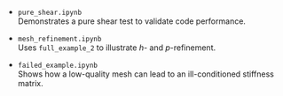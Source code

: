 - `pure_shear.ipynb`  
  Demonstrates a pure shear test to validate code performance.

- `mesh_refinement.ipynb`  
  Uses `full_example_2` to illustrate $h$- and $p$-refinement.

- `failed_example.ipynb`  
  Shows how a low-quality mesh can lead to an ill-conditioned stiffness matrix.